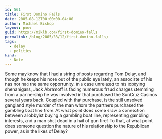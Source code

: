```yaml
---
id: 561
title: First Domino Falls
date: 2005-08-12T00:00:00-04:00
author: Michael Bishop
layout: post
guid: https://miklb.com/first-domino-falls
permalink: /blog/2005/08/12/first-domino-falls/
tags:
  - delay
  - politics
kind:
  - Note
---
```

<p>Some may know that I had a string of posts regarding Tom Delay, and though he keeps his nose out of the public eye lately, an associate of his has not had the same opportunity.  In a case unrelated to his lobbying shenanigans, Jack Abramoff is facing numerous fraud charges stemming from a partnership he was involved in that purchased the SunCruz Casinos several years back.  Coupled with that purchase, is the still unsolved gangland style murder of the man whom the partners purchased the gambling boat line from.  At what point does some draw a connection between a lobbyist buying a gambling boat line, representing gambling interests, and a man shot dead in a hail of gun fire?  To that, at what point does someone question the nature of his relationship to the Republican power, as in the likes of Delay?</p>